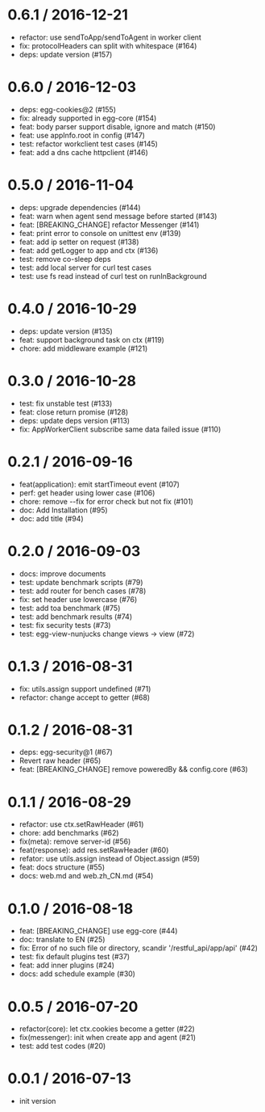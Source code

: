 
0.6.1 / 2016-12-21
==================

  * refactor: use sendToApp/sendToAgent in worker client
  * fix: protocolHeaders can split with whitespace (#164)
  * deps: update version (#157)

0.6.0 / 2016-12-03
==================

  * deps: egg-cookies@2 (#155)
  * fix: already supported in egg-core (#154)
  * feat: body parser support disable, ignore and match (#150)
  * feat: use appInfo.root in config (#147)
  * test: refactor workclient test cases (#145)
  * feat: add a dns cache httpclient (#146)

0.5.0 / 2016-11-04
==================

  * deps: upgrade dependencies (#144)
  * feat: warn when agent send message before started (#143)
  * feat: [BREAKING_CHANGE] refactor Messenger (#141)
  * feat: print error to console on unittest env (#139)
  * feat: add ip setter on request (#138)
  * feat: add getLogger to app and ctx (#136)
  * test: remove co-sleep deps
  * test: add local server for curl test cases
  * test: use fs read instead of curl test on runInBackground

0.4.0 / 2016-10-29
==================

  * deps: update version (#135)
  * feat: support background task on ctx (#119)
  * chore: add middleware example (#121)

0.3.0 / 2016-10-28
==================

  * test: fix unstable test (#133)
  * feat: close return promise (#128)
  * deps: update deps version (#113)
  * fix: AppWorkerClient subscribe same data failed issue (#110)

0.2.1 / 2016-09-16
==================

  * feat(application): emit startTimeout event (#107)
  * perf: get header using lower case (#106)
  * chore: remove --fix for error check but not fix (#101)
  * doc: Add Installation (#95)
  * doc: add title (#94)

0.2.0 / 2016-09-03
==================

  * docs: improve documents
  * test: update benchmark scripts (#79)
  * test: add router for bench cases (#78)
  * fix: set header use lowercase (#76)
  * test: add toa benchmark (#75)
  * test: add benchmark results (#74)
  * test: fix security tests (#73)
  * test: egg-view-nunjucks change views -> view (#72)

0.1.3 / 2016-08-31
==================

  * fix: utils.assign support undefined (#71)
  * refactor: change accept to getter (#68)

0.1.2 / 2016-08-31
==================

  * deps: egg-security@1 (#67)
  * Revert raw header (#65)
  * feat: [BREAKING_CHANGE] remove poweredBy && config.core (#63)

0.1.1 / 2016-08-29
==================

  * refactor: use ctx.setRawHeader (#61)
  * chore: add benchmarks (#62)
  * fix(meta): remove server-id (#56)
  * feat(response): add res.setRawHeader (#60)
  * refator: use utils.assign instead of Object.assign (#59)
  * feat: docs structure (#55)
  * docs: web.md and web.zh_CN.md (#54)

0.1.0 / 2016-08-18
==================

  * feat: [BREAKING_CHANGE] use egg-core (#44)
  * doc: translate to EN (#25)
  * fix: Error of no such file or directory, scandir '/restful_api/app/api' (#42)
  * test: fix default plugins test (#37)
  * feat: add inner plugins (#24)
  * docs: add schedule example (#30)

0.0.5 / 2016-07-20
==================

  * refactor(core): let ctx.cookies become a getter (#22)
  * fix(messenger): init when create app and agent (#21)
  * test: add test codes (#20)

0.0.1 / 2016-07-13
==================

 * init version
